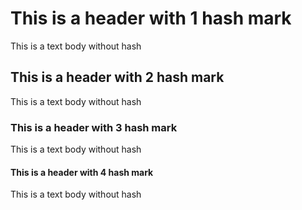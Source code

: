 # This is a header with 1 hash mark
This is a text body without hash 
## This is a header with 2 hash mark
This is a text body without hash
### This is a header with 3 hash mark

This is a text body without hash






#### This is a header with 4 hash mark

This is a text body without hash
